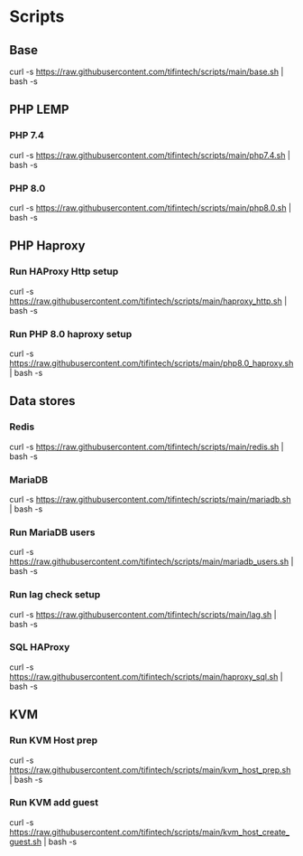 # Scripts

## Base
curl -s https://raw.githubusercontent.com/tifintech/scripts/main/base.sh | bash -s

## PHP LEMP

### PHP 7.4
curl -s https://raw.githubusercontent.com/tifintech/scripts/main/php7.4.sh | bash -s

### PHP 8.0
curl -s https://raw.githubusercontent.com/tifintech/scripts/main/php8.0.sh | bash -s

## PHP Haproxy

### Run HAProxy Http setup

curl -s https://raw.githubusercontent.com/tifintech/scripts/main/haproxy_http.sh | bash -s

### Run PHP 8.0 haproxy setup
curl -s https://raw.githubusercontent.com/tifintech/scripts/main/php8.0_haproxy.sh | bash -s

## Data stores

### Redis
curl -s https://raw.githubusercontent.com/tifintech/scripts/main/redis.sh | bash -s

### MariaDB
curl -s https://raw.githubusercontent.com/tifintech/scripts/main/mariadb.sh | bash -s

### Run MariaDB users
curl -s https://raw.githubusercontent.com/tifintech/scripts/main/mariadb_users.sh | bash -s

### Run lag check setup

curl -s https://raw.githubusercontent.com/tifintech/scripts/main/lag.sh | bash -s

### SQL HAProxy

curl -s https://raw.githubusercontent.com/tifintech/scripts/main/haproxy_sql.sh | bash -s

## KVM

### Run KVM Host prep

curl -s https://raw.githubusercontent.com/tifintech/scripts/main/kvm_host_prep.sh | bash -s

### Run KVM add guest

curl -s https://raw.githubusercontent.com/tifintech/scripts/main/kvm_host_create_guest.sh | bash -s
